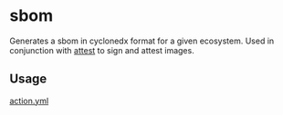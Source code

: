 # sbom

Generates a sbom in cyclonedx format for a given ecosystem.
Used in conjunction with [attest](https:://github.com/nais/attest) to sign and attest images.

## Usage

[action.yml](action.yaml)
